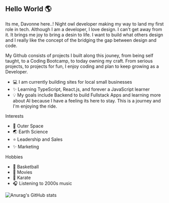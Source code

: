## Hello World 🌎

Its me, Davonne here..! Night owl developer making my way to land my first role in tech. Although I am a developer, I love design. I can't get away from it. It brings me joy to bring a desin to life. I want to build what others design and I really like the concept of the bridging the gap between design and code. 

My Github consists of projects I built along this jouney, from being self taught, to a Coding Bootcamp, to today owning my craft. From serious projects, to projects for fun, I enjoy coding and plan to keep growing as a Developer. 

- 💻 I am currently building sites for local small businesses
- ✨ Learning TypeScript, React.js, and forever a JavaScript learner  
- 💡 My goals include Backend to build Fullstack Apps and learning more about AI because I have a feeling its here to stay.
  This is a journey and I'm enjoying the ride.  

Interests                         
- 🚀 Outer Space         
- 🌏 Earth Science        
- ⭐ Leadership and Sales
- ✨ Marketing 

Hobbies
- 🏀 Basketball
- 🎥 Movies
- 🥋 Karate
- 🎧 Listening to 2000s music

![Anurag's GitHub stats](https://github-readme-stats.vercel.app/api?username=Davonne007-TX&theme=omni&show_icons=true)


